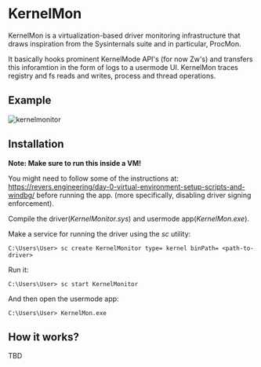 # KernelMon
KernelMon is a virtualization-based driver monitoring infrastructure that draws inspiration from the Sysinternals suite and in particular, ProcMon.  

It basically hooks prominent KernelMode API's (for now Zw's) and transfers this inforamtion in the form of logs to a usermode UI.
KernelMon traces registry and fs reads and writes, process and thread operations.  
  
## Example
![kernelmonitor](https://user-images.githubusercontent.com/60041914/115114151-6696c600-9f96-11eb-85cb-7650dc3664de.gif)
  
## Installation
**Note: Make sure to run this inside a VM!**   
   
You might need to follow some of the instructions at: https://revers.engineering/day-0-virtual-environment-setup-scripts-and-windbg/ before running the app. (more specifically, disabling driver signing enforcement).  
  
Compile the driver(*KernelMonitor.sys*) and usermode app(*KernelMon.exe*).
  
Make a service for running the driver using the *sc* utility:
```console
C:\Users\User> sc create KernelMonitor type= kernel binPath= <path-to-driver>
```
  
Run it:
```console
C:\Users\User> sc start KernelMonitor
```
  
And then open the usermode app:
```console
C:\Users\User> KernelMon.exe
```
## How it works?
TBD
